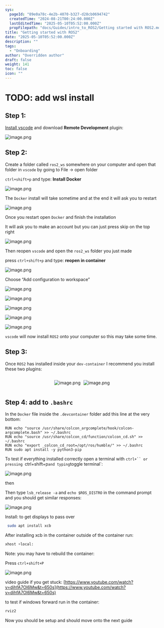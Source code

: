 ```yaml
---
sys:
  pageId: "89e0a78c-4e2b-4070-b327-d28cb0694742"
  createdTime: "2024-08-21T00:24:00.000Z"
  lastEditedTime: "2025-05-10T05:52:00.000Z"
  propFilepath: "docs/Guides/intro_to_ROS2/Getting started with ROS2.md"
title: "Getting started with ROS2"
date: "2025-05-10T05:52:00.000Z"
description: ""
tags:
  - "Onboarding"
author: "Overridden author"
draft: false
weight: 141
toc: false
icon: ""
---
```


# TODO: add wsl install

## Step 1:

[Install vscode](https://code.visualstudio.com/download) and download **Remote Development** plugin:

![image.png](https://prod-files-secure.s3.us-west-2.amazonaws.com/d518164a-d88e-44d1-a4ee-3adb3bd8bce0/efb52993-1881-4a40-b95e-6f020334f022/image.png?X-Amz-Algorithm=AWS4-HMAC-SHA256&X-Amz-Content-Sha256=UNSIGNED-PAYLOAD&X-Amz-Credential=ASIAZI2LB466725S4S2J%2F20250606%2Fus-west-2%2Fs3%2Faws4_request&X-Amz-Date=20250606T132250Z&X-Amz-Expires=3600&X-Amz-Security-Token=IQoJb3JpZ2luX2VjEIX%2F%2F%2F%2F%2F%2F%2F%2F%2F%2FwEaCXVzLXdlc3QtMiJHMEUCIQDiJyEAO9gbOSkZj2bYoiOfo%2FjB4ust9y35i5xcGWYqegIgfgjlV11MMiNq1SEapsZmzKfJttXprqkMWFfdtSbSI6kq%2FwMIXhAAGgw2Mzc0MjMxODM4MDUiDF%2F2kgFz8h39krZJIircA2P0j5nArrcyPoAkV5R3y0zB8gUYEOhFQeGe%2FUo0YG5Nm6wINpDhgzy1p1byaT7Ky3XFLsyIyTbFXbfkke6uA0NV2llidhjR3IBfncwKHY9lOvSoWS8frR7HorbcIc6y%2Fepc4xy2euUEaK%2B7ZQqchiuBJVodOyEi7dbT93kHaT6MLlJNGvqIA97FEji1XECV8TGIzo%2Fi7Zi2PhqKWP%2BHqbLVaUHeSiTlw5hALXNS7SDVp2PMNMJo3DEG4hpTbQAKHa031vF0NryZiAkx3%2BgWXVwzp6W9EsvXMb84lLfwZlNUK3sKWB1IvL4aOMG2xdupv8S1OkYkF%2FBtJW44hj9I3%2BI7oiWgZAg8Kr5VAbz3jlkWppru2khIi%2FB3OfnvQdpoF6JXBT92jmb64uliJuCmeTlnYMpBJ9eeOQNoJoMd%2FAH2TRRLGxM%2Bl3tq61BAEEMIcNqcKY5gkVUaIU48cY4tQqacqB72bDKZchlm0NW0pEZVi9BBJC5EW97ou94UQOTr18zd73Qp6rHrFOpNIRIIx06EoG%2BzCaFxywKhLBCf3ohIkqxcOq%2B4f81ESypiA0cZRFBjUhJUS1hcPiA8UI9S69MKKzw6AbZUP3G786wZM8vKXEQD%2FnGfUSU4QUZqMKq9i8IGOqUBXTz0iWgK8gccuCImHjxdprFn9rMJ5NLOmJRftZyff2ZVr7gX2xvcQzz6DNrPQDrp7pLSVRx44V2cU4PC10Nw55IVFKvJvkwXMcS9uhg1dUbhoBkrieyHNp3qdITWttSV0XJ7fQiDuz6SLu9FGhc%2B4ykPz7zVT9a7P4pra0r8jYKFTE98rbV11RI6zuOCofS9LJegQYzx2P7n%2F3%2FtVOJxvsbPmDsp&X-Amz-Signature=519e57aae13a1e7b5ec58501fdaae2f324d1bac8140376e1e2af270a6bb2480a&X-Amz-SignedHeaders=host&x-id=GetObject)

## Step 2:

Create a folder called `ros2_ws` somewhere on your computer and open that folder in `vscode` by going to File → open folder 

`ctrl+shift+p` and type: **Install Docker**

![image.png](https://prod-files-secure.s3.us-west-2.amazonaws.com/d518164a-d88e-44d1-a4ee-3adb3bd8bce0/2269dc0e-1cd5-47ff-bceb-c04ad9b2eab0/image.png?X-Amz-Algorithm=AWS4-HMAC-SHA256&X-Amz-Content-Sha256=UNSIGNED-PAYLOAD&X-Amz-Credential=ASIAZI2LB466725S4S2J%2F20250606%2Fus-west-2%2Fs3%2Faws4_request&X-Amz-Date=20250606T132250Z&X-Amz-Expires=3600&X-Amz-Security-Token=IQoJb3JpZ2luX2VjEIX%2F%2F%2F%2F%2F%2F%2F%2F%2F%2FwEaCXVzLXdlc3QtMiJHMEUCIQDiJyEAO9gbOSkZj2bYoiOfo%2FjB4ust9y35i5xcGWYqegIgfgjlV11MMiNq1SEapsZmzKfJttXprqkMWFfdtSbSI6kq%2FwMIXhAAGgw2Mzc0MjMxODM4MDUiDF%2F2kgFz8h39krZJIircA2P0j5nArrcyPoAkV5R3y0zB8gUYEOhFQeGe%2FUo0YG5Nm6wINpDhgzy1p1byaT7Ky3XFLsyIyTbFXbfkke6uA0NV2llidhjR3IBfncwKHY9lOvSoWS8frR7HorbcIc6y%2Fepc4xy2euUEaK%2B7ZQqchiuBJVodOyEi7dbT93kHaT6MLlJNGvqIA97FEji1XECV8TGIzo%2Fi7Zi2PhqKWP%2BHqbLVaUHeSiTlw5hALXNS7SDVp2PMNMJo3DEG4hpTbQAKHa031vF0NryZiAkx3%2BgWXVwzp6W9EsvXMb84lLfwZlNUK3sKWB1IvL4aOMG2xdupv8S1OkYkF%2FBtJW44hj9I3%2BI7oiWgZAg8Kr5VAbz3jlkWppru2khIi%2FB3OfnvQdpoF6JXBT92jmb64uliJuCmeTlnYMpBJ9eeOQNoJoMd%2FAH2TRRLGxM%2Bl3tq61BAEEMIcNqcKY5gkVUaIU48cY4tQqacqB72bDKZchlm0NW0pEZVi9BBJC5EW97ou94UQOTr18zd73Qp6rHrFOpNIRIIx06EoG%2BzCaFxywKhLBCf3ohIkqxcOq%2B4f81ESypiA0cZRFBjUhJUS1hcPiA8UI9S69MKKzw6AbZUP3G786wZM8vKXEQD%2FnGfUSU4QUZqMKq9i8IGOqUBXTz0iWgK8gccuCImHjxdprFn9rMJ5NLOmJRftZyff2ZVr7gX2xvcQzz6DNrPQDrp7pLSVRx44V2cU4PC10Nw55IVFKvJvkwXMcS9uhg1dUbhoBkrieyHNp3qdITWttSV0XJ7fQiDuz6SLu9FGhc%2B4ykPz7zVT9a7P4pra0r8jYKFTE98rbV11RI6zuOCofS9LJegQYzx2P7n%2F3%2FtVOJxvsbPmDsp&X-Amz-Signature=cbf6cd5fabb586ef51d65147a1b2ec0c5cd1e7fa909eb4d9c5d2021b4bb1e609&X-Amz-SignedHeaders=host&x-id=GetObject)

The `Docker` install will take sometime and at the end it will ask you to restart

![image.png](https://prod-files-secure.s3.us-west-2.amazonaws.com/d518164a-d88e-44d1-a4ee-3adb3bd8bce0/ed233f78-be33-4b1f-b89c-9c346c0e961e/image.png?X-Amz-Algorithm=AWS4-HMAC-SHA256&X-Amz-Content-Sha256=UNSIGNED-PAYLOAD&X-Amz-Credential=ASIAZI2LB466725S4S2J%2F20250606%2Fus-west-2%2Fs3%2Faws4_request&X-Amz-Date=20250606T132250Z&X-Amz-Expires=3600&X-Amz-Security-Token=IQoJb3JpZ2luX2VjEIX%2F%2F%2F%2F%2F%2F%2F%2F%2F%2FwEaCXVzLXdlc3QtMiJHMEUCIQDiJyEAO9gbOSkZj2bYoiOfo%2FjB4ust9y35i5xcGWYqegIgfgjlV11MMiNq1SEapsZmzKfJttXprqkMWFfdtSbSI6kq%2FwMIXhAAGgw2Mzc0MjMxODM4MDUiDF%2F2kgFz8h39krZJIircA2P0j5nArrcyPoAkV5R3y0zB8gUYEOhFQeGe%2FUo0YG5Nm6wINpDhgzy1p1byaT7Ky3XFLsyIyTbFXbfkke6uA0NV2llidhjR3IBfncwKHY9lOvSoWS8frR7HorbcIc6y%2Fepc4xy2euUEaK%2B7ZQqchiuBJVodOyEi7dbT93kHaT6MLlJNGvqIA97FEji1XECV8TGIzo%2Fi7Zi2PhqKWP%2BHqbLVaUHeSiTlw5hALXNS7SDVp2PMNMJo3DEG4hpTbQAKHa031vF0NryZiAkx3%2BgWXVwzp6W9EsvXMb84lLfwZlNUK3sKWB1IvL4aOMG2xdupv8S1OkYkF%2FBtJW44hj9I3%2BI7oiWgZAg8Kr5VAbz3jlkWppru2khIi%2FB3OfnvQdpoF6JXBT92jmb64uliJuCmeTlnYMpBJ9eeOQNoJoMd%2FAH2TRRLGxM%2Bl3tq61BAEEMIcNqcKY5gkVUaIU48cY4tQqacqB72bDKZchlm0NW0pEZVi9BBJC5EW97ou94UQOTr18zd73Qp6rHrFOpNIRIIx06EoG%2BzCaFxywKhLBCf3ohIkqxcOq%2B4f81ESypiA0cZRFBjUhJUS1hcPiA8UI9S69MKKzw6AbZUP3G786wZM8vKXEQD%2FnGfUSU4QUZqMKq9i8IGOqUBXTz0iWgK8gccuCImHjxdprFn9rMJ5NLOmJRftZyff2ZVr7gX2xvcQzz6DNrPQDrp7pLSVRx44V2cU4PC10Nw55IVFKvJvkwXMcS9uhg1dUbhoBkrieyHNp3qdITWttSV0XJ7fQiDuz6SLu9FGhc%2B4ykPz7zVT9a7P4pra0r8jYKFTE98rbV11RI6zuOCofS9LJegQYzx2P7n%2F3%2FtVOJxvsbPmDsp&X-Amz-Signature=b8a878da5ebed4287e797e0b6871a837eb4e4b461a7f99f78c1c9b9b96374cdb&X-Amz-SignedHeaders=host&x-id=GetObject)

Once you restart open `Docker` and finish the installation

It will ask you to make an account but you can just press skip on the top right

![image.png](https://prod-files-secure.s3.us-west-2.amazonaws.com/d518164a-d88e-44d1-a4ee-3adb3bd8bce0/21010ad9-1659-4fd9-9f59-9932a09b2a3d/image.png?X-Amz-Algorithm=AWS4-HMAC-SHA256&X-Amz-Content-Sha256=UNSIGNED-PAYLOAD&X-Amz-Credential=ASIAZI2LB466725S4S2J%2F20250606%2Fus-west-2%2Fs3%2Faws4_request&X-Amz-Date=20250606T132250Z&X-Amz-Expires=3600&X-Amz-Security-Token=IQoJb3JpZ2luX2VjEIX%2F%2F%2F%2F%2F%2F%2F%2F%2F%2FwEaCXVzLXdlc3QtMiJHMEUCIQDiJyEAO9gbOSkZj2bYoiOfo%2FjB4ust9y35i5xcGWYqegIgfgjlV11MMiNq1SEapsZmzKfJttXprqkMWFfdtSbSI6kq%2FwMIXhAAGgw2Mzc0MjMxODM4MDUiDF%2F2kgFz8h39krZJIircA2P0j5nArrcyPoAkV5R3y0zB8gUYEOhFQeGe%2FUo0YG5Nm6wINpDhgzy1p1byaT7Ky3XFLsyIyTbFXbfkke6uA0NV2llidhjR3IBfncwKHY9lOvSoWS8frR7HorbcIc6y%2Fepc4xy2euUEaK%2B7ZQqchiuBJVodOyEi7dbT93kHaT6MLlJNGvqIA97FEji1XECV8TGIzo%2Fi7Zi2PhqKWP%2BHqbLVaUHeSiTlw5hALXNS7SDVp2PMNMJo3DEG4hpTbQAKHa031vF0NryZiAkx3%2BgWXVwzp6W9EsvXMb84lLfwZlNUK3sKWB1IvL4aOMG2xdupv8S1OkYkF%2FBtJW44hj9I3%2BI7oiWgZAg8Kr5VAbz3jlkWppru2khIi%2FB3OfnvQdpoF6JXBT92jmb64uliJuCmeTlnYMpBJ9eeOQNoJoMd%2FAH2TRRLGxM%2Bl3tq61BAEEMIcNqcKY5gkVUaIU48cY4tQqacqB72bDKZchlm0NW0pEZVi9BBJC5EW97ou94UQOTr18zd73Qp6rHrFOpNIRIIx06EoG%2BzCaFxywKhLBCf3ohIkqxcOq%2B4f81ESypiA0cZRFBjUhJUS1hcPiA8UI9S69MKKzw6AbZUP3G786wZM8vKXEQD%2FnGfUSU4QUZqMKq9i8IGOqUBXTz0iWgK8gccuCImHjxdprFn9rMJ5NLOmJRftZyff2ZVr7gX2xvcQzz6DNrPQDrp7pLSVRx44V2cU4PC10Nw55IVFKvJvkwXMcS9uhg1dUbhoBkrieyHNp3qdITWttSV0XJ7fQiDuz6SLu9FGhc%2B4ykPz7zVT9a7P4pra0r8jYKFTE98rbV11RI6zuOCofS9LJegQYzx2P7n%2F3%2FtVOJxvsbPmDsp&X-Amz-Signature=0727040e6cee529dc056821d600f6d451de7d7c1ab6c947bb94de57a296af80e&X-Amz-SignedHeaders=host&x-id=GetObject)

Then reopen `vscode` and open the `ros2_ws` folder you just made

press `ctrl+shift+p` and type: **reopen in container**

![image.png](https://prod-files-secure.s3.us-west-2.amazonaws.com/d518164a-d88e-44d1-a4ee-3adb3bd8bce0/4e93b8c2-41ad-488c-8095-c74205196118/image.png?X-Amz-Algorithm=AWS4-HMAC-SHA256&X-Amz-Content-Sha256=UNSIGNED-PAYLOAD&X-Amz-Credential=ASIAZI2LB466725S4S2J%2F20250606%2Fus-west-2%2Fs3%2Faws4_request&X-Amz-Date=20250606T132250Z&X-Amz-Expires=3600&X-Amz-Security-Token=IQoJb3JpZ2luX2VjEIX%2F%2F%2F%2F%2F%2F%2F%2F%2F%2FwEaCXVzLXdlc3QtMiJHMEUCIQDiJyEAO9gbOSkZj2bYoiOfo%2FjB4ust9y35i5xcGWYqegIgfgjlV11MMiNq1SEapsZmzKfJttXprqkMWFfdtSbSI6kq%2FwMIXhAAGgw2Mzc0MjMxODM4MDUiDF%2F2kgFz8h39krZJIircA2P0j5nArrcyPoAkV5R3y0zB8gUYEOhFQeGe%2FUo0YG5Nm6wINpDhgzy1p1byaT7Ky3XFLsyIyTbFXbfkke6uA0NV2llidhjR3IBfncwKHY9lOvSoWS8frR7HorbcIc6y%2Fepc4xy2euUEaK%2B7ZQqchiuBJVodOyEi7dbT93kHaT6MLlJNGvqIA97FEji1XECV8TGIzo%2Fi7Zi2PhqKWP%2BHqbLVaUHeSiTlw5hALXNS7SDVp2PMNMJo3DEG4hpTbQAKHa031vF0NryZiAkx3%2BgWXVwzp6W9EsvXMb84lLfwZlNUK3sKWB1IvL4aOMG2xdupv8S1OkYkF%2FBtJW44hj9I3%2BI7oiWgZAg8Kr5VAbz3jlkWppru2khIi%2FB3OfnvQdpoF6JXBT92jmb64uliJuCmeTlnYMpBJ9eeOQNoJoMd%2FAH2TRRLGxM%2Bl3tq61BAEEMIcNqcKY5gkVUaIU48cY4tQqacqB72bDKZchlm0NW0pEZVi9BBJC5EW97ou94UQOTr18zd73Qp6rHrFOpNIRIIx06EoG%2BzCaFxywKhLBCf3ohIkqxcOq%2B4f81ESypiA0cZRFBjUhJUS1hcPiA8UI9S69MKKzw6AbZUP3G786wZM8vKXEQD%2FnGfUSU4QUZqMKq9i8IGOqUBXTz0iWgK8gccuCImHjxdprFn9rMJ5NLOmJRftZyff2ZVr7gX2xvcQzz6DNrPQDrp7pLSVRx44V2cU4PC10Nw55IVFKvJvkwXMcS9uhg1dUbhoBkrieyHNp3qdITWttSV0XJ7fQiDuz6SLu9FGhc%2B4ykPz7zVT9a7P4pra0r8jYKFTE98rbV11RI6zuOCofS9LJegQYzx2P7n%2F3%2FtVOJxvsbPmDsp&X-Amz-Signature=dabbd41518d63203459d5c26d7931dc77eda324b570344b580567dbf82bfafc8&X-Amz-SignedHeaders=host&x-id=GetObject)

Choose “Add configuration to workspace”

![image.png](https://prod-files-secure.s3.us-west-2.amazonaws.com/d518164a-d88e-44d1-a4ee-3adb3bd8bce0/9560b282-5060-4989-ba37-97e7b2c22476/image.png?X-Amz-Algorithm=AWS4-HMAC-SHA256&X-Amz-Content-Sha256=UNSIGNED-PAYLOAD&X-Amz-Credential=ASIAZI2LB466725S4S2J%2F20250606%2Fus-west-2%2Fs3%2Faws4_request&X-Amz-Date=20250606T132250Z&X-Amz-Expires=3600&X-Amz-Security-Token=IQoJb3JpZ2luX2VjEIX%2F%2F%2F%2F%2F%2F%2F%2F%2F%2FwEaCXVzLXdlc3QtMiJHMEUCIQDiJyEAO9gbOSkZj2bYoiOfo%2FjB4ust9y35i5xcGWYqegIgfgjlV11MMiNq1SEapsZmzKfJttXprqkMWFfdtSbSI6kq%2FwMIXhAAGgw2Mzc0MjMxODM4MDUiDF%2F2kgFz8h39krZJIircA2P0j5nArrcyPoAkV5R3y0zB8gUYEOhFQeGe%2FUo0YG5Nm6wINpDhgzy1p1byaT7Ky3XFLsyIyTbFXbfkke6uA0NV2llidhjR3IBfncwKHY9lOvSoWS8frR7HorbcIc6y%2Fepc4xy2euUEaK%2B7ZQqchiuBJVodOyEi7dbT93kHaT6MLlJNGvqIA97FEji1XECV8TGIzo%2Fi7Zi2PhqKWP%2BHqbLVaUHeSiTlw5hALXNS7SDVp2PMNMJo3DEG4hpTbQAKHa031vF0NryZiAkx3%2BgWXVwzp6W9EsvXMb84lLfwZlNUK3sKWB1IvL4aOMG2xdupv8S1OkYkF%2FBtJW44hj9I3%2BI7oiWgZAg8Kr5VAbz3jlkWppru2khIi%2FB3OfnvQdpoF6JXBT92jmb64uliJuCmeTlnYMpBJ9eeOQNoJoMd%2FAH2TRRLGxM%2Bl3tq61BAEEMIcNqcKY5gkVUaIU48cY4tQqacqB72bDKZchlm0NW0pEZVi9BBJC5EW97ou94UQOTr18zd73Qp6rHrFOpNIRIIx06EoG%2BzCaFxywKhLBCf3ohIkqxcOq%2B4f81ESypiA0cZRFBjUhJUS1hcPiA8UI9S69MKKzw6AbZUP3G786wZM8vKXEQD%2FnGfUSU4QUZqMKq9i8IGOqUBXTz0iWgK8gccuCImHjxdprFn9rMJ5NLOmJRftZyff2ZVr7gX2xvcQzz6DNrPQDrp7pLSVRx44V2cU4PC10Nw55IVFKvJvkwXMcS9uhg1dUbhoBkrieyHNp3qdITWttSV0XJ7fQiDuz6SLu9FGhc%2B4ykPz7zVT9a7P4pra0r8jYKFTE98rbV11RI6zuOCofS9LJegQYzx2P7n%2F3%2FtVOJxvsbPmDsp&X-Amz-Signature=bfcc8423f75abcad875614133555028c191aac00c6a7f34e1a5ab3eb47502a5b&X-Amz-SignedHeaders=host&x-id=GetObject)

![image.png](https://prod-files-secure.s3.us-west-2.amazonaws.com/d518164a-d88e-44d1-a4ee-3adb3bd8bce0/2ee63f81-886b-48e8-a553-dc6e5eac99e4/image.png?X-Amz-Algorithm=AWS4-HMAC-SHA256&X-Amz-Content-Sha256=UNSIGNED-PAYLOAD&X-Amz-Credential=ASIAZI2LB466725S4S2J%2F20250606%2Fus-west-2%2Fs3%2Faws4_request&X-Amz-Date=20250606T132250Z&X-Amz-Expires=3600&X-Amz-Security-Token=IQoJb3JpZ2luX2VjEIX%2F%2F%2F%2F%2F%2F%2F%2F%2F%2FwEaCXVzLXdlc3QtMiJHMEUCIQDiJyEAO9gbOSkZj2bYoiOfo%2FjB4ust9y35i5xcGWYqegIgfgjlV11MMiNq1SEapsZmzKfJttXprqkMWFfdtSbSI6kq%2FwMIXhAAGgw2Mzc0MjMxODM4MDUiDF%2F2kgFz8h39krZJIircA2P0j5nArrcyPoAkV5R3y0zB8gUYEOhFQeGe%2FUo0YG5Nm6wINpDhgzy1p1byaT7Ky3XFLsyIyTbFXbfkke6uA0NV2llidhjR3IBfncwKHY9lOvSoWS8frR7HorbcIc6y%2Fepc4xy2euUEaK%2B7ZQqchiuBJVodOyEi7dbT93kHaT6MLlJNGvqIA97FEji1XECV8TGIzo%2Fi7Zi2PhqKWP%2BHqbLVaUHeSiTlw5hALXNS7SDVp2PMNMJo3DEG4hpTbQAKHa031vF0NryZiAkx3%2BgWXVwzp6W9EsvXMb84lLfwZlNUK3sKWB1IvL4aOMG2xdupv8S1OkYkF%2FBtJW44hj9I3%2BI7oiWgZAg8Kr5VAbz3jlkWppru2khIi%2FB3OfnvQdpoF6JXBT92jmb64uliJuCmeTlnYMpBJ9eeOQNoJoMd%2FAH2TRRLGxM%2Bl3tq61BAEEMIcNqcKY5gkVUaIU48cY4tQqacqB72bDKZchlm0NW0pEZVi9BBJC5EW97ou94UQOTr18zd73Qp6rHrFOpNIRIIx06EoG%2BzCaFxywKhLBCf3ohIkqxcOq%2B4f81ESypiA0cZRFBjUhJUS1hcPiA8UI9S69MKKzw6AbZUP3G786wZM8vKXEQD%2FnGfUSU4QUZqMKq9i8IGOqUBXTz0iWgK8gccuCImHjxdprFn9rMJ5NLOmJRftZyff2ZVr7gX2xvcQzz6DNrPQDrp7pLSVRx44V2cU4PC10Nw55IVFKvJvkwXMcS9uhg1dUbhoBkrieyHNp3qdITWttSV0XJ7fQiDuz6SLu9FGhc%2B4ykPz7zVT9a7P4pra0r8jYKFTE98rbV11RI6zuOCofS9LJegQYzx2P7n%2F3%2FtVOJxvsbPmDsp&X-Amz-Signature=2c999c7d954e36f0d9f5fc793bf14815861b43141828d175818136d4cc72739e&X-Amz-SignedHeaders=host&x-id=GetObject)

![image.png](https://prod-files-secure.s3.us-west-2.amazonaws.com/d518164a-d88e-44d1-a4ee-3adb3bd8bce0/ae1580b2-b048-407e-aed9-b584224a7a04/image.png?X-Amz-Algorithm=AWS4-HMAC-SHA256&X-Amz-Content-Sha256=UNSIGNED-PAYLOAD&X-Amz-Credential=ASIAZI2LB466725S4S2J%2F20250606%2Fus-west-2%2Fs3%2Faws4_request&X-Amz-Date=20250606T132250Z&X-Amz-Expires=3600&X-Amz-Security-Token=IQoJb3JpZ2luX2VjEIX%2F%2F%2F%2F%2F%2F%2F%2F%2F%2FwEaCXVzLXdlc3QtMiJHMEUCIQDiJyEAO9gbOSkZj2bYoiOfo%2FjB4ust9y35i5xcGWYqegIgfgjlV11MMiNq1SEapsZmzKfJttXprqkMWFfdtSbSI6kq%2FwMIXhAAGgw2Mzc0MjMxODM4MDUiDF%2F2kgFz8h39krZJIircA2P0j5nArrcyPoAkV5R3y0zB8gUYEOhFQeGe%2FUo0YG5Nm6wINpDhgzy1p1byaT7Ky3XFLsyIyTbFXbfkke6uA0NV2llidhjR3IBfncwKHY9lOvSoWS8frR7HorbcIc6y%2Fepc4xy2euUEaK%2B7ZQqchiuBJVodOyEi7dbT93kHaT6MLlJNGvqIA97FEji1XECV8TGIzo%2Fi7Zi2PhqKWP%2BHqbLVaUHeSiTlw5hALXNS7SDVp2PMNMJo3DEG4hpTbQAKHa031vF0NryZiAkx3%2BgWXVwzp6W9EsvXMb84lLfwZlNUK3sKWB1IvL4aOMG2xdupv8S1OkYkF%2FBtJW44hj9I3%2BI7oiWgZAg8Kr5VAbz3jlkWppru2khIi%2FB3OfnvQdpoF6JXBT92jmb64uliJuCmeTlnYMpBJ9eeOQNoJoMd%2FAH2TRRLGxM%2Bl3tq61BAEEMIcNqcKY5gkVUaIU48cY4tQqacqB72bDKZchlm0NW0pEZVi9BBJC5EW97ou94UQOTr18zd73Qp6rHrFOpNIRIIx06EoG%2BzCaFxywKhLBCf3ohIkqxcOq%2B4f81ESypiA0cZRFBjUhJUS1hcPiA8UI9S69MKKzw6AbZUP3G786wZM8vKXEQD%2FnGfUSU4QUZqMKq9i8IGOqUBXTz0iWgK8gccuCImHjxdprFn9rMJ5NLOmJRftZyff2ZVr7gX2xvcQzz6DNrPQDrp7pLSVRx44V2cU4PC10Nw55IVFKvJvkwXMcS9uhg1dUbhoBkrieyHNp3qdITWttSV0XJ7fQiDuz6SLu9FGhc%2B4ykPz7zVT9a7P4pra0r8jYKFTE98rbV11RI6zuOCofS9LJegQYzx2P7n%2F3%2FtVOJxvsbPmDsp&X-Amz-Signature=f71c026bb04cdcef4551a5d27b6d70bcd65387d32f103bebc1af96a42662d227&X-Amz-SignedHeaders=host&x-id=GetObject)

![image.png](https://prod-files-secure.s3.us-west-2.amazonaws.com/d518164a-d88e-44d1-a4ee-3adb3bd8bce0/53255b28-f75e-430f-b9e3-c0ac8577e42b/image.png?X-Amz-Algorithm=AWS4-HMAC-SHA256&X-Amz-Content-Sha256=UNSIGNED-PAYLOAD&X-Amz-Credential=ASIAZI2LB466725S4S2J%2F20250606%2Fus-west-2%2Fs3%2Faws4_request&X-Amz-Date=20250606T132250Z&X-Amz-Expires=3600&X-Amz-Security-Token=IQoJb3JpZ2luX2VjEIX%2F%2F%2F%2F%2F%2F%2F%2F%2F%2FwEaCXVzLXdlc3QtMiJHMEUCIQDiJyEAO9gbOSkZj2bYoiOfo%2FjB4ust9y35i5xcGWYqegIgfgjlV11MMiNq1SEapsZmzKfJttXprqkMWFfdtSbSI6kq%2FwMIXhAAGgw2Mzc0MjMxODM4MDUiDF%2F2kgFz8h39krZJIircA2P0j5nArrcyPoAkV5R3y0zB8gUYEOhFQeGe%2FUo0YG5Nm6wINpDhgzy1p1byaT7Ky3XFLsyIyTbFXbfkke6uA0NV2llidhjR3IBfncwKHY9lOvSoWS8frR7HorbcIc6y%2Fepc4xy2euUEaK%2B7ZQqchiuBJVodOyEi7dbT93kHaT6MLlJNGvqIA97FEji1XECV8TGIzo%2Fi7Zi2PhqKWP%2BHqbLVaUHeSiTlw5hALXNS7SDVp2PMNMJo3DEG4hpTbQAKHa031vF0NryZiAkx3%2BgWXVwzp6W9EsvXMb84lLfwZlNUK3sKWB1IvL4aOMG2xdupv8S1OkYkF%2FBtJW44hj9I3%2BI7oiWgZAg8Kr5VAbz3jlkWppru2khIi%2FB3OfnvQdpoF6JXBT92jmb64uliJuCmeTlnYMpBJ9eeOQNoJoMd%2FAH2TRRLGxM%2Bl3tq61BAEEMIcNqcKY5gkVUaIU48cY4tQqacqB72bDKZchlm0NW0pEZVi9BBJC5EW97ou94UQOTr18zd73Qp6rHrFOpNIRIIx06EoG%2BzCaFxywKhLBCf3ohIkqxcOq%2B4f81ESypiA0cZRFBjUhJUS1hcPiA8UI9S69MKKzw6AbZUP3G786wZM8vKXEQD%2FnGfUSU4QUZqMKq9i8IGOqUBXTz0iWgK8gccuCImHjxdprFn9rMJ5NLOmJRftZyff2ZVr7gX2xvcQzz6DNrPQDrp7pLSVRx44V2cU4PC10Nw55IVFKvJvkwXMcS9uhg1dUbhoBkrieyHNp3qdITWttSV0XJ7fQiDuz6SLu9FGhc%2B4ykPz7zVT9a7P4pra0r8jYKFTE98rbV11RI6zuOCofS9LJegQYzx2P7n%2F3%2FtVOJxvsbPmDsp&X-Amz-Signature=d6e7fa4a9f861de36276ad23833ee379f08e876630627d0e8011fc5cb367703c&X-Amz-SignedHeaders=host&x-id=GetObject)

![image.png](https://prod-files-secure.s3.us-west-2.amazonaws.com/d518164a-d88e-44d1-a4ee-3adb3bd8bce0/7c562767-5af9-4ffb-97d1-327bcdf4ee00/image.png?X-Amz-Algorithm=AWS4-HMAC-SHA256&X-Amz-Content-Sha256=UNSIGNED-PAYLOAD&X-Amz-Credential=ASIAZI2LB466725S4S2J%2F20250606%2Fus-west-2%2Fs3%2Faws4_request&X-Amz-Date=20250606T132250Z&X-Amz-Expires=3600&X-Amz-Security-Token=IQoJb3JpZ2luX2VjEIX%2F%2F%2F%2F%2F%2F%2F%2F%2F%2FwEaCXVzLXdlc3QtMiJHMEUCIQDiJyEAO9gbOSkZj2bYoiOfo%2FjB4ust9y35i5xcGWYqegIgfgjlV11MMiNq1SEapsZmzKfJttXprqkMWFfdtSbSI6kq%2FwMIXhAAGgw2Mzc0MjMxODM4MDUiDF%2F2kgFz8h39krZJIircA2P0j5nArrcyPoAkV5R3y0zB8gUYEOhFQeGe%2FUo0YG5Nm6wINpDhgzy1p1byaT7Ky3XFLsyIyTbFXbfkke6uA0NV2llidhjR3IBfncwKHY9lOvSoWS8frR7HorbcIc6y%2Fepc4xy2euUEaK%2B7ZQqchiuBJVodOyEi7dbT93kHaT6MLlJNGvqIA97FEji1XECV8TGIzo%2Fi7Zi2PhqKWP%2BHqbLVaUHeSiTlw5hALXNS7SDVp2PMNMJo3DEG4hpTbQAKHa031vF0NryZiAkx3%2BgWXVwzp6W9EsvXMb84lLfwZlNUK3sKWB1IvL4aOMG2xdupv8S1OkYkF%2FBtJW44hj9I3%2BI7oiWgZAg8Kr5VAbz3jlkWppru2khIi%2FB3OfnvQdpoF6JXBT92jmb64uliJuCmeTlnYMpBJ9eeOQNoJoMd%2FAH2TRRLGxM%2Bl3tq61BAEEMIcNqcKY5gkVUaIU48cY4tQqacqB72bDKZchlm0NW0pEZVi9BBJC5EW97ou94UQOTr18zd73Qp6rHrFOpNIRIIx06EoG%2BzCaFxywKhLBCf3ohIkqxcOq%2B4f81ESypiA0cZRFBjUhJUS1hcPiA8UI9S69MKKzw6AbZUP3G786wZM8vKXEQD%2FnGfUSU4QUZqMKq9i8IGOqUBXTz0iWgK8gccuCImHjxdprFn9rMJ5NLOmJRftZyff2ZVr7gX2xvcQzz6DNrPQDrp7pLSVRx44V2cU4PC10Nw55IVFKvJvkwXMcS9uhg1dUbhoBkrieyHNp3qdITWttSV0XJ7fQiDuz6SLu9FGhc%2B4ykPz7zVT9a7P4pra0r8jYKFTE98rbV11RI6zuOCofS9LJegQYzx2P7n%2F3%2FtVOJxvsbPmDsp&X-Amz-Signature=014bf1316f3db6d83933f33558d2001c75a23335c6dc1143a8417dbde73ff463&X-Amz-SignedHeaders=host&x-id=GetObject)

`vscode` will now install `ROS2` onto your computer so this may take some time.

## Step 3:

Once `ROS2` has installed inside your `dev-container` I recommend you install these two plugins:

<div style="display: flex;flex-direction: row; column-gap:10px; max-width: 630px;justify-content: center;">
<div>

![image.png](https://prod-files-secure.s3.us-west-2.amazonaws.com/d518164a-d88e-44d1-a4ee-3adb3bd8bce0/3fc3d550-5a54-4ba1-ba6b-faa01cdb7369/image.png?X-Amz-Algorithm=AWS4-HMAC-SHA256&X-Amz-Content-Sha256=UNSIGNED-PAYLOAD&X-Amz-Credential=ASIAZI2LB466SUGRVKX3%2F20250606%2Fus-west-2%2Fs3%2Faws4_request&X-Amz-Date=20250606T132251Z&X-Amz-Expires=3600&X-Amz-Security-Token=IQoJb3JpZ2luX2VjEIX%2F%2F%2F%2F%2F%2F%2F%2F%2F%2FwEaCXVzLXdlc3QtMiJIMEYCIQCfCnOwqWiysRhYVwR6DdXWKgGIJX%2BtWYs9%2FIxeJLJpUwIhAOdusDW0LsKN6Qt9llQ1LSDX%2FMphseg8yBD3Hj7%2FIzfAKv8DCF4QABoMNjM3NDIzMTgzODA1IgxGwZKrraU7CrkiinUq3AM6tfnJkkJgcMGmPmQyGKYQ9o%2BPrnQfZGKXdDv3ipvsUv8esOAe%2FSZmZCUWzhFC%2B55qlP8%2Bvoo9bgE%2FRLkGYIKTfKqOxlB1wujiE%2BPeUOWcYGyePtt29Z94atGWVPoSQyfjoZodRyy34w8PKhvrDMyQSqs3yZYsDFqVrYay9wzZEmrpnz60YGxFMUOsizJOVxCcAUkL6boGmSImu3SuZeVGhCWogZQqGTWgDvSsMocY%2BxvVP5Zi9qjdpTzoFpey1zd%2F6ZTuPayIRbQvNloTJlR7rsEpXbWSYUEsJGHWIIKoUYEkkoTDguBL2dREg%2FJRyLBjh9Id8gPs%2FyccvqlPDl%2F1NWpA7kLO9vbuGawpH6UkodgZ8OMC5jLGx54X8z1VkbWa0R75IrwpJyYk03iOLZWKuOsGq80%2Bbs7HgiJY4%2Bd%2FMMmGpFGQBmxb%2BJBgKkesClLLYeGlZSjYX96L8A%2F2R2WinPbfuVTm8pL%2BlJmFH5b%2BmuFOg%2BcZysqM92xvLj3EuRD7fcVrq18yA%2BATWLw1OPR0Gl1Exf2plAJy%2Fw6b0f06%2BlMkJZpIXDcDDP6njZdBrjUANlYjeXE7QoDOmZ5lACrqRxDqDh8%2FLSRSZkAHedAgFfBi0QOujp2uIL7Q3DD2vYvCBjqkAf0p9lwTMjxoo2TVk2lmQBvkwqeYoEil4i5ZxQzk7hjDXyxjOA460ycgrLpSfqcuKNZb4egajcakhmFlG4k7FheFy4BQKZiz7z7oxD4eUhJaX4R3aRclQiLyFMki1ROc2nKd76s0LQpZy9Y8knp19T6vYTlYp2o9UOvzB0mNR7KonJNiAA20hm%2BL2wQdgpJdpuoyoWiehljUkWQpJBJDrYps2PGZ&X-Amz-Signature=03f08dd65b041c7cbf21bb97af4b77be498bdb588de9d81084d424b284b0f6ab&X-Amz-SignedHeaders=host&x-id=GetObject)

</div>
<div>

![image.png](https://prod-files-secure.s3.us-west-2.amazonaws.com/d518164a-d88e-44d1-a4ee-3adb3bd8bce0/d994cc66-13c2-4093-a5a3-f84cf4601a82/image.png?X-Amz-Algorithm=AWS4-HMAC-SHA256&X-Amz-Content-Sha256=UNSIGNED-PAYLOAD&X-Amz-Credential=ASIAZI2LB466QASGPEKX%2F20250606%2Fus-west-2%2Fs3%2Faws4_request&X-Amz-Date=20250606T132252Z&X-Amz-Expires=3600&X-Amz-Security-Token=IQoJb3JpZ2luX2VjEIX%2F%2F%2F%2F%2F%2F%2F%2F%2F%2FwEaCXVzLXdlc3QtMiJIMEYCIQCYN%2BCeJd38YBwsbkZDAIfr3UyuTzecfw%2Fr5iv49ia0UgIhAIVudtTs6Se9mzCVJEpOm7WAAzdyz39TzWokHLuqs786Kv8DCF0QABoMNjM3NDIzMTgzODA1IgzAquvAYu5hDayHL9Uq3AMdQR5gBPa2TOh3XxouwGbfMzqPZL7FRCFO7IVwKZ%2BOkw70Efutvv86yspiPtPhULQPG0wqLYeepNfmyHUipL%2FD5weR2lgbdAXB9tNF8PfghjPnWPjyrbZyWbDelmsV0tWUfbAdtUGByHVyuD25NTJDe2fiRxZFcGbrwkDhw5XBAslrjNQ2soxg2X%2FFOG%2BAbp5xfBEc4YQjyzPCvndnEi%2FXr48HHErWk0C%2FwEtQu%2BQqL7ZqSPb1Zt%2BN35u5vesQhGZDbv%2F079F0MViYHaGJ1thtrh2a0R0FocilI0aail%2FujDt9ZNC8Pfzmc40OIFc%2BVRv40sLYbkiZcfLlra%2F2Rga1I249PVfRv4SUtB1m33HM1pg6U2YYpWm7yleRd%2BeIszv%2Bg6OgzkI7B6IGlb2rSa3vPlvY1FAizmurdRiZKRArnZZuYd%2But7kji2G8%2FUuC1DnO0L4C01BHwdwaza8s1qFhL9wo1CIhdRCfi6R7DZ%2FkTLc2s%2BwUJFwIRGYr96YH6w9ntVyeclFqfXeu%2Bblt9fYkBoT0O7KvIXgE5jE159hI3dAO3F6MdrO5ruUazfpEo3u4mQWFusTbvX5PDI9Wz6Y2PhHXg9VkTpW2qB5a08PEYB%2BV6ZfG4tMJySb4nTDCvYvCBjqkAYQQ9on5bO5T7z1Tb9z0HOwADtBTpRu%2FFuqgQkDcXvHFkdxYZSkUj1TP8JxYnIr8AaHrLv6r4I5rTxP%2FDA9YPgoAVAcIfEkVPUnfhtbNxpt84I00PHnSBxj%2BssvCdvvbE%2FJm6tfDO036Sz8SV%2BIMuzXoeDkAPd8UJgfrYth8%2FVAEiJduFMm%2Bbr34DPhWVMcLCiHiJp3Ilmwc2nfu9SVw7z%2Fj7uIz&X-Amz-Signature=410053056ae4ef0aff7ea0f4d9578b89c8385230e6f5468545ab4e7444b2df28&X-Amz-SignedHeaders=host&x-id=GetObject)

</div>
</div>

## Step 4: add to `.bashrc`

In the `Docker` file inside the `.devcontainer` folder add this line at the very bottom: 

```docker
RUN echo "source /usr/share/colcon_argcomplete/hook/colcon-argcomplete.bash" >> ~/.bashrc
RUN echo "source /usr/share/colcon_cd/function/colcon_cd.sh" >> ~/.bashrc
RUN echo "export _colcon_cd_root=/opt/ros/humble/" >> ~/.bashrc
RUN sudo apt install -y python3-pip 
```

To test if everything installed correctly open a terminal with `ctrl+`` or pressing `ctrl+shift+p` and typing `toggle terminal`:

![image.png](https://prod-files-secure.s3.us-west-2.amazonaws.com/d518164a-d88e-44d1-a4ee-3adb3bd8bce0/6a4943d8-b04e-4c02-9a58-775f3384d1a5/image.png?X-Amz-Algorithm=AWS4-HMAC-SHA256&X-Amz-Content-Sha256=UNSIGNED-PAYLOAD&X-Amz-Credential=ASIAZI2LB466725S4S2J%2F20250606%2Fus-west-2%2Fs3%2Faws4_request&X-Amz-Date=20250606T132250Z&X-Amz-Expires=3600&X-Amz-Security-Token=IQoJb3JpZ2luX2VjEIX%2F%2F%2F%2F%2F%2F%2F%2F%2F%2FwEaCXVzLXdlc3QtMiJHMEUCIQDiJyEAO9gbOSkZj2bYoiOfo%2FjB4ust9y35i5xcGWYqegIgfgjlV11MMiNq1SEapsZmzKfJttXprqkMWFfdtSbSI6kq%2FwMIXhAAGgw2Mzc0MjMxODM4MDUiDF%2F2kgFz8h39krZJIircA2P0j5nArrcyPoAkV5R3y0zB8gUYEOhFQeGe%2FUo0YG5Nm6wINpDhgzy1p1byaT7Ky3XFLsyIyTbFXbfkke6uA0NV2llidhjR3IBfncwKHY9lOvSoWS8frR7HorbcIc6y%2Fepc4xy2euUEaK%2B7ZQqchiuBJVodOyEi7dbT93kHaT6MLlJNGvqIA97FEji1XECV8TGIzo%2Fi7Zi2PhqKWP%2BHqbLVaUHeSiTlw5hALXNS7SDVp2PMNMJo3DEG4hpTbQAKHa031vF0NryZiAkx3%2BgWXVwzp6W9EsvXMb84lLfwZlNUK3sKWB1IvL4aOMG2xdupv8S1OkYkF%2FBtJW44hj9I3%2BI7oiWgZAg8Kr5VAbz3jlkWppru2khIi%2FB3OfnvQdpoF6JXBT92jmb64uliJuCmeTlnYMpBJ9eeOQNoJoMd%2FAH2TRRLGxM%2Bl3tq61BAEEMIcNqcKY5gkVUaIU48cY4tQqacqB72bDKZchlm0NW0pEZVi9BBJC5EW97ou94UQOTr18zd73Qp6rHrFOpNIRIIx06EoG%2BzCaFxywKhLBCf3ohIkqxcOq%2B4f81ESypiA0cZRFBjUhJUS1hcPiA8UI9S69MKKzw6AbZUP3G786wZM8vKXEQD%2FnGfUSU4QUZqMKq9i8IGOqUBXTz0iWgK8gccuCImHjxdprFn9rMJ5NLOmJRftZyff2ZVr7gX2xvcQzz6DNrPQDrp7pLSVRx44V2cU4PC10Nw55IVFKvJvkwXMcS9uhg1dUbhoBkrieyHNp3qdITWttSV0XJ7fQiDuz6SLu9FGhc%2B4ykPz7zVT9a7P4pra0r8jYKFTE98rbV11RI6zuOCofS9LJegQYzx2P7n%2F3%2FtVOJxvsbPmDsp&X-Amz-Signature=3d3cb7fa43a3824dd957294bbc69afa8b4b187aeeb0d93e7558aa7e55854e2b6&X-Amz-SignedHeaders=host&x-id=GetObject)

then 

Then type `lsb_release -a` and `echo $ROS_DISTRO` in the command prompt and you should get similar responses:

![image.png](https://prod-files-secure.s3.us-west-2.amazonaws.com/d518164a-d88e-44d1-a4ee-3adb3bd8bce0/3e635dec-a805-4e85-8b9e-d000e5b71a4e/image.png?X-Amz-Algorithm=AWS4-HMAC-SHA256&X-Amz-Content-Sha256=UNSIGNED-PAYLOAD&X-Amz-Credential=ASIAZI2LB466725S4S2J%2F20250606%2Fus-west-2%2Fs3%2Faws4_request&X-Amz-Date=20250606T132250Z&X-Amz-Expires=3600&X-Amz-Security-Token=IQoJb3JpZ2luX2VjEIX%2F%2F%2F%2F%2F%2F%2F%2F%2F%2FwEaCXVzLXdlc3QtMiJHMEUCIQDiJyEAO9gbOSkZj2bYoiOfo%2FjB4ust9y35i5xcGWYqegIgfgjlV11MMiNq1SEapsZmzKfJttXprqkMWFfdtSbSI6kq%2FwMIXhAAGgw2Mzc0MjMxODM4MDUiDF%2F2kgFz8h39krZJIircA2P0j5nArrcyPoAkV5R3y0zB8gUYEOhFQeGe%2FUo0YG5Nm6wINpDhgzy1p1byaT7Ky3XFLsyIyTbFXbfkke6uA0NV2llidhjR3IBfncwKHY9lOvSoWS8frR7HorbcIc6y%2Fepc4xy2euUEaK%2B7ZQqchiuBJVodOyEi7dbT93kHaT6MLlJNGvqIA97FEji1XECV8TGIzo%2Fi7Zi2PhqKWP%2BHqbLVaUHeSiTlw5hALXNS7SDVp2PMNMJo3DEG4hpTbQAKHa031vF0NryZiAkx3%2BgWXVwzp6W9EsvXMb84lLfwZlNUK3sKWB1IvL4aOMG2xdupv8S1OkYkF%2FBtJW44hj9I3%2BI7oiWgZAg8Kr5VAbz3jlkWppru2khIi%2FB3OfnvQdpoF6JXBT92jmb64uliJuCmeTlnYMpBJ9eeOQNoJoMd%2FAH2TRRLGxM%2Bl3tq61BAEEMIcNqcKY5gkVUaIU48cY4tQqacqB72bDKZchlm0NW0pEZVi9BBJC5EW97ou94UQOTr18zd73Qp6rHrFOpNIRIIx06EoG%2BzCaFxywKhLBCf3ohIkqxcOq%2B4f81ESypiA0cZRFBjUhJUS1hcPiA8UI9S69MKKzw6AbZUP3G786wZM8vKXEQD%2FnGfUSU4QUZqMKq9i8IGOqUBXTz0iWgK8gccuCImHjxdprFn9rMJ5NLOmJRftZyff2ZVr7gX2xvcQzz6DNrPQDrp7pLSVRx44V2cU4PC10Nw55IVFKvJvkwXMcS9uhg1dUbhoBkrieyHNp3qdITWttSV0XJ7fQiDuz6SLu9FGhc%2B4ykPz7zVT9a7P4pra0r8jYKFTE98rbV11RI6zuOCofS9LJegQYzx2P7n%2F3%2FtVOJxvsbPmDsp&X-Amz-Signature=acc2eadfaceaf2a4ca192f0ee1bc62b99479a85f648f8e02431a95def52c19f4&X-Amz-SignedHeaders=host&x-id=GetObject)

Install:  to get displays to pass over

```bash
 sudo apt install xcb
```

After installing xcb in the container outside of the container run:

```python
xhost +local:
```

Note: you may have to rebuild the container:

Press `ctrl+shift+P`

![image.png](https://prod-files-secure.s3.us-west-2.amazonaws.com/d518164a-d88e-44d1-a4ee-3adb3bd8bce0/6c2be660-2618-4c38-9c26-53554f7a0b7b/image.png?X-Amz-Algorithm=AWS4-HMAC-SHA256&X-Amz-Content-Sha256=UNSIGNED-PAYLOAD&X-Amz-Credential=ASIAZI2LB466725S4S2J%2F20250606%2Fus-west-2%2Fs3%2Faws4_request&X-Amz-Date=20250606T132250Z&X-Amz-Expires=3600&X-Amz-Security-Token=IQoJb3JpZ2luX2VjEIX%2F%2F%2F%2F%2F%2F%2F%2F%2F%2FwEaCXVzLXdlc3QtMiJHMEUCIQDiJyEAO9gbOSkZj2bYoiOfo%2FjB4ust9y35i5xcGWYqegIgfgjlV11MMiNq1SEapsZmzKfJttXprqkMWFfdtSbSI6kq%2FwMIXhAAGgw2Mzc0MjMxODM4MDUiDF%2F2kgFz8h39krZJIircA2P0j5nArrcyPoAkV5R3y0zB8gUYEOhFQeGe%2FUo0YG5Nm6wINpDhgzy1p1byaT7Ky3XFLsyIyTbFXbfkke6uA0NV2llidhjR3IBfncwKHY9lOvSoWS8frR7HorbcIc6y%2Fepc4xy2euUEaK%2B7ZQqchiuBJVodOyEi7dbT93kHaT6MLlJNGvqIA97FEji1XECV8TGIzo%2Fi7Zi2PhqKWP%2BHqbLVaUHeSiTlw5hALXNS7SDVp2PMNMJo3DEG4hpTbQAKHa031vF0NryZiAkx3%2BgWXVwzp6W9EsvXMb84lLfwZlNUK3sKWB1IvL4aOMG2xdupv8S1OkYkF%2FBtJW44hj9I3%2BI7oiWgZAg8Kr5VAbz3jlkWppru2khIi%2FB3OfnvQdpoF6JXBT92jmb64uliJuCmeTlnYMpBJ9eeOQNoJoMd%2FAH2TRRLGxM%2Bl3tq61BAEEMIcNqcKY5gkVUaIU48cY4tQqacqB72bDKZchlm0NW0pEZVi9BBJC5EW97ou94UQOTr18zd73Qp6rHrFOpNIRIIx06EoG%2BzCaFxywKhLBCf3ohIkqxcOq%2B4f81ESypiA0cZRFBjUhJUS1hcPiA8UI9S69MKKzw6AbZUP3G786wZM8vKXEQD%2FnGfUSU4QUZqMKq9i8IGOqUBXTz0iWgK8gccuCImHjxdprFn9rMJ5NLOmJRftZyff2ZVr7gX2xvcQzz6DNrPQDrp7pLSVRx44V2cU4PC10Nw55IVFKvJvkwXMcS9uhg1dUbhoBkrieyHNp3qdITWttSV0XJ7fQiDuz6SLu9FGhc%2B4ykPz7zVT9a7P4pra0r8jYKFTE98rbV11RI6zuOCofS9LJegQYzx2P7n%2F3%2FtVOJxvsbPmDsp&X-Amz-Signature=3dafbccaa07d44f982a538eed7c10ad86b42cac0a05511134331c51b378868bf&X-Amz-SignedHeaders=host&x-id=GetObject)

video guide if you get stuck: [https://www.youtube.com/watch?v=dihfA7Ol6Mw&t=650s](https://www.youtube.com/watch?v=dihfA7Ol6Mw&t=650s)

to test if windows forward run in the container:

```bash
rviz2
```

Now you should be setup and should move onto the next guide 
